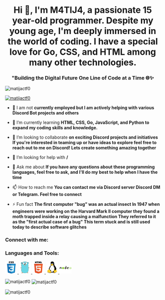 <h1 align="center">Hi 👋, I'm M4TIJ4, a passionate 15 year-old programmer. Despite my young age, I'm deeply immersed in the world of coding. I have a special love for Go, CSS, and HTML among many other technologies.</h1>
<h3 align="center">"Building the Digital Future One Line of Code at a Time 🌐✨</h3>

<p align="left"> <img src="https://komarev.com/ghpvc/?username=matijactf0&label=Profile%20views&color=0e75b6&style=flat" alt="matijactf0" /> </p>

<p align="left"> <a href="https://github.com/ryo-ma/github-profile-trophy"><img src="https://github-profile-trophy.vercel.app/?username=matijactf0" alt="matijactf0" /></a> </p>

- 🔭 I am not **currently employed but I am actively helping with various Discord Bot projects and others**

- 🌱 I’m currently learning **HTML, CSS, Go, JavaScript, and Python to expand my coding skills and knowledge.**

- 👯 I’m looking to collaborate **on exciting Discord projects and initiatives If you're interested in teaming up or have ideas to explore feel free to reach out to me on Discord! Lets create something amazing together**

- 🤝 I’m looking for help with **/**

- 💬 Ask me about **If you have any questions about these programming languages, feel free to ask, and I'll do my best to help when I have the time**

- 📫 How to reach me **You can contact me via Discord server Discord DM or Telegram. Feel free to connect**

- ⚡ Fun fact **The first computer "bug" was an actual insect In 1947 when engineers were working on the Harvard Mark II computer they found a moth trapped inside a relay causing a malfunction They referred to it as the "first actual case of a bug" This term stuck and is still used today to describe software glitches**

<h3 align="left">Connect with me:</h3>
<p align="left">
</p>

<h3 align="left">Languages and Tools:</h3>
<p align="left"> <a href="https://www.w3schools.com/css/" target="_blank" rel="noreferrer"> <img src="https://raw.githubusercontent.com/devicons/devicon/master/icons/css3/css3-original-wordmark.svg" alt="css3" width="40" height="40"/> </a> <a href="https://golang.org" target="_blank" rel="noreferrer"> <img src="https://raw.githubusercontent.com/devicons/devicon/master/icons/go/go-original.svg" alt="go" width="40" height="40"/> </a> <a href="https://www.w3.org/html/" target="_blank" rel="noreferrer"> <img src="https://raw.githubusercontent.com/devicons/devicon/master/icons/html5/html5-original-wordmark.svg" alt="html5" width="40" height="40"/> </a> <a href="https://www.linux.org/" target="_blank" rel="noreferrer"> <img src="https://raw.githubusercontent.com/devicons/devicon/master/icons/linux/linux-original.svg" alt="linux" width="40" height="40"/> </a> <a href="https://nodejs.org" target="_blank" rel="noreferrer"> <img src="https://raw.githubusercontent.com/devicons/devicon/master/icons/nodejs/nodejs-original-wordmark.svg" alt="nodejs" width="40" height="40"/> </a> </p>

<p><img align="left" src="https://github-readme-stats.vercel.app/api/top-langs?username=matijactf0&show_icons=true&locale=en&layout=compact" alt="matijactf0" /></p>

<p>&nbsp;<img align="center" src="https://github-readme-stats.vercel.app/api?username=matijactf0&show_icons=true&locale=en" alt="matijactf0" /></p>

<p><img align="center" src="https://github-readme-streak-stats.herokuapp.com/?user=matijactf0&" alt="matijactf0" /></p>
